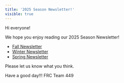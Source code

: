 ```yaml
---
title: '2025 Season Newsletter!'
visible: true
---
```


Hi everyone!

We hope you enjoy reading our 2025 Season Newsletter!
* [Fall Newsletter](https://www.canva.com/design/DAGRC8srCF4/ZMMYJ2LCaGZrs_EyCljU0g/view?utm_content=DAGRC8srCF4&utm_campaign=designshare&utm_medium=link2&utm_source=uniquelinks&utlId=h9811c3ba2f)
* [Winter Newsletter](https://tinyurl.com/449winternewsletter2025)
* [Spring Newsletter](https://tinyurl.com/2025-Season-Newsletter)

Please let us know what you think.

Have a good day!!! FRC Team 449